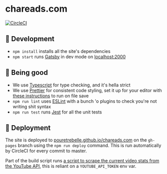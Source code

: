 # chareads.com

[![CircleCI](https://circleci.com/gh/pouretrebelle/chareads.com.svg?style=svg)](https://circleci.com/gh/pouretrebelle/chareads.com)

## :raised_hands: Development

- `npm install` installs all the site's dependencies
- `npm start` runs [Gatsby](https://www.gatsbyjs.org/) in dev mode on [localhost:2000](http://localhost:2000)

## :construction_worker: Being good

- We use [Typescript](https://www.typescriptlang.org/) for type checking, and it's hella strict
- We use [Prettier](https://prettier.io/) for consistent code styling, set it up for your editor with [these instructions](https://prettier.io/docs/en/editors.html) to run on file save
- `npm run lint` uses [ESLint](https://eslint.org/) with a bunch 'o plugins to check you're not writing shit syntax
- `npm run test` runs [Jest](https://jestjs.io/) for all the unit tests

## :rocket: Deployment

The site is deployed to [pouretrebelle.github.io/chareads.com](https://pouretrebelle.github.io/chareads.com/) on the `gh-pages` branch using the `npm run deploy` command. This is run automatically by CircleCI for every commit to master.

Part of the build script runs [a script to scrape the current video stats from the YouTube API](https://github.com/pouretrebelle/chareads.com/blob/master/scripts/stats/getYouTubeStats.ts), this is reliant on a `YOUTUBE_API_TOKEN` env var.
